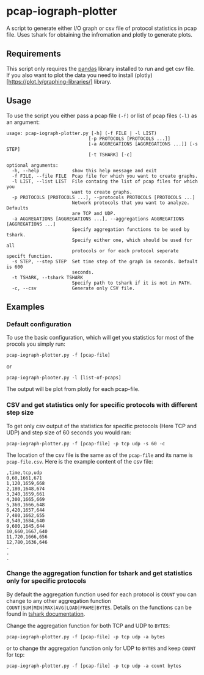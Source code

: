 # pcap-iograph-plotter

A script to generate either I/O graph or csv file of protocol statistics in pcap file.
Uses tshark for obtaining the infromation and plotly to generate plots.

## Requirements

This script only requires the [pandas](https://pandas.pydata.org/) library installed to run and get csv file. If you also want to plot the data you need to install (plotly)[https://plot.ly/graphing-libraries/] library.

## Usage

To use the script you either pass a pcap file `(-f)` or list of pcap files `(-l)` as an argument:

    usage: pcap-iograph-plotter.py [-h] (-f FILE | -l LIST)
                                  [-p PROTOCOLS [PROTOCOLS ...]]
                                  [-a AGGREGATIONS [AGGREGATIONS ...]] [-s STEP]
                                  [-t TSHARK] [-c]

    optional arguments:
      -h, --help            show this help message and exit
      -f FILE, --file FILE  Pcap file for which you want to create graphs.
      -l LIST, --list LIST  File containg the list of pcap files for which you
                            want to create graphs.
      -p PROTOCOLS [PROTOCOLS ...], --protocols PROTOCOLS [PROTOCOLS ...]
                            Network protocols that you want to analyze. Defaults
                            are TCP and UDP.
      -a AGGREGATIONS [AGGREGATIONS ...], --aggregations AGGREGATIONS [AGGREGATIONS ...]
                            Specify aggregation functions to be used by tshark.
                            Specify either one, which should be used for all
                            protocols or for each protocol seperate specift function.
      -s STEP, --step STEP  Set time step of the graph in seconds. Default is 600
                            seconds.
      -t TSHARK, --tshark TSHARK
                            Specify path to tshark if it is not in PATH.
      -c, --csv             Generate only CSV file.

## Examples

### Default configuration

To use the basic configuration, which will get you statistics for most of the procols you simply run:

```shell
pcap-iograph-plotter.py -f [pcap-file]
```

or

```shell
pcap-iograph-plooter.py -l [list-of-pcaps]
```

The output will be plot from plotly for each pcap-file.

### CSV and get statistics only for specific protocols with different step size

To get only csv output of the statistics for specific protocols (Here TCP and UDP) and step size of 60 seconds you would ran:

```shell
pcap-iograph-plotter.py -f [pcap-file] -p tcp udp -s 60 -c
```

The location of the csv file is the same as of the `pcap-file` and its name is `pcap-file.csv`. Here is the example content of the csv file:

```csv
,time,tcp,udp
0,60,1661,671
1,120,1659,668
2,180,1648,674
3,240,1659,661
4,300,1665,669
5,360,1666,648
6,420,1657,644
7,480,1662,655
8,540,1684,640
9,600,1645,644
10,660,1667,640
11,720,1666,656
12,780,1636,646
.
.
.
```

### Change the aggregation function for tshark and get statistics only for specific protocols

By default the aggregation function used for each protocol is `COUNT` you can change to any other aggregation function `COUNT|SUM|MIN|MAX|AVG|LOAD|FRAME|BYTES`. Details on the functions can be found in [tshark documentation](https://www.wireshark.org/docs/man-pages/tshark.html).

Change the aggregation function for both TCP and UDP to `BYTES`:

```shell
pcap-iograph-plotter.py -f [pcap-file] -p tcp udp -a bytes
```

or to change thr aggregation function only for UDP to `BYTES` and keep `COUNT` for tcp:

```shell
pcap-iograph-plotter.py -f [pcap-file] -p tcp udp -a count bytes
```
